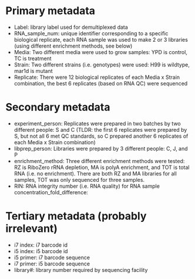 # Primary metadata
- Label: library label used for demultiplexed data
- RNA_sample_num: unique identifier corresponding to a specific biological replicate, each RNA sample was used to make 2 or 3 libraries (using different enrichment methods, see below)
- Media: Two different media were used to grow samples: YPD is control, TC is treatment
- Strain: Two different strains (i.e. genotypes) were used: H99 is wildtype, mar1d is mutant
- Replicate: There were 12 biological replicates of each Media x Strain combination, the best 6 replicates (based on RNA QC) were sequenced

# Secondary metadata
- experiment_person: Replicates were prepared in two batches by two different people: S and C (TLDR: the first 6 replicates were prepared by S, but not all 6 met QC standards, so C prepared another 6 replicates of each  Media x Strain combination)
- libprep_person:  Libraries were prepared by 3 different people: C, J, and P
- enrichment_method: Three different enrichment methods were tested: RZ is RiboZero rRNA depletion, MA is polyA enrichment, and TOT is total RNA (i.e. no enrichment).  There are both RZ and MA libraries for all samples, TOT was only sequenced for three samples.
- RIN: RNA integrity number (i.e. RNA quality) for RNA sample
concentration_fold_difference:

# Tertiary metadata (probably irrelevant)
- i7 index: i7 barcode id
- i5 index: i5 barcode id
- i5 primer: i7 barcode sequence
- i7 primer: i5 barcode sequence
- library#: library number required by sequencing facility
